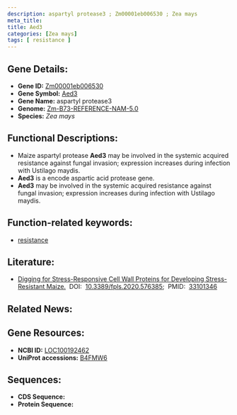 ```yaml
---
description: aspartyl protease3 ; Zm00001eb006530 ; Zea mays
meta_title:
title: Aed3
categories: [Zea mays]
tags: [ resistance ]
---
```


## Gene Details:
- **Gene ID:**	[Zm00001eb006530](https://www.maizegdb.org/gene_center/gene/Zm00001eb006530)
- **Gene Symbol:** <u>Aed3</u>
- **Gene Name:** aspartyl protease3
- **Genome:** [Zm-B73-REFERENCE-NAM-5.0](https://www.maizegdb.org/genome/assembly/Zm-B73-REFERENCE-NAM-5.0)
- **Species:** *Zea mays*

## Functional Descriptions:
   - Maize aspartyl protease **Aed3** may be involved in the systemic acquired resistance against fungal invasion; expression increases during infection with Ustilago maydis.
   - **Aed3** is a encode aspartic acid protease gene.
   - **Aed3** may be involved in the systemic acquired resistance against fungal invasion; expression increases during infection with Ustilago maydis.

## Function-related keywords:
- [resistance](/tags/resistance/)

## Literature:
   - [Digging for Stress-Responsive Cell Wall Proteins for Developing Stress-Resistant Maize.]( https://www.frontiersin.org/articles/10.3389/fpls.2020.576385/full)&nbsp;&nbsp;DOI:&nbsp;&nbsp;[10.3389/fpls.2020.576385](https://www.frontiersin.org/articles/10.3389/fpls.2020.576385/full);&nbsp;&nbsp;PMID:&nbsp;&nbsp;[33101346](https://pubmed.ncbi.nlm.nih.gov/33101346/)

## Related News:

## Gene Resources:
- **NCBI ID:**  [LOC100192462](https://www.ncbi.nlm.nih.gov/gene/?term=LOC100192462)
- **UniProt accessions:** [B4FMW6](https://www.uniprot.org/uniprotkb/B4FMW6/entry)



## Sequences:
- **CDS Sequence:**
- **Protein Sequence:**
